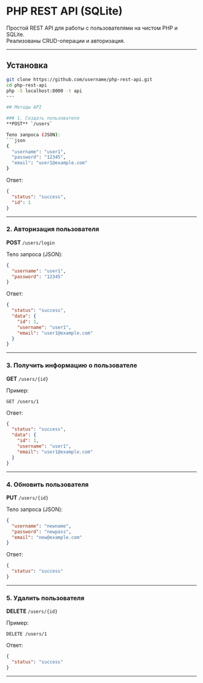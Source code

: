 # PHP REST API (SQLite)

Простой REST API для работы с пользователями на чистом PHP и SQLite.  
Реализованы CRUD-операции и авторизация.

---
##  Установка

```bash
git clone https://github.com/username/php-rest-api.git
cd php-rest-api
php -S localhost:8000 -t api
---

## Методы API

### 1. Создать пользователя
**POST** `/users`

Тело запроса (JSON):
```json
{
  "username": "user1",
  "password": "12345",
  "email": "user1@example.com"
}
```

Ответ:
```json
{
  "status": "success",
  "id": 1
}
```

---

### 2. Авторизация пользователя
**POST** `/users/login`

Тело запроса (JSON):
```json
{
  "username": "user1",
  "password": "12345"
}
```

Ответ:
```json
{
  "status": "success",
  "data": {
    "id": 1,
    "username": "user1",
    "email": "user1@example.com"
  }
}
```

---

### 3. Получить информацию о пользователе
**GET** `/users/{id}`

Пример:  
```
GET /users/1
```

Ответ:
```json
{
  "status": "success",
  "data": {
    "id": 1,
    "username": "user1",
    "email": "user1@example.com"
  }
}
```

---

### 4. Обновить пользователя
**PUT** `/users/{id}`

Тело запроса (JSON):
```json
{
  "username": "newname",
  "password": "newpass",
  "email": "new@example.com"
}
```

Ответ:
```json
{
  "status": "success"
}
```

---

### 5. Удалить пользователя
**DELETE** `/users/{id}`

Пример:  
```
DELETE /users/1
```

Ответ:
```json
{
  "status": "success"
}
```

---

